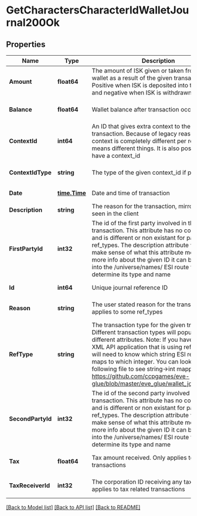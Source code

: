# GetCharactersCharacterIdWalletJournal200Ok

## Properties
Name | Type | Description | Notes
------------ | ------------- | ------------- | -------------
**Amount** | **float64** | The amount of ISK given or taken from the wallet as a result of the given transaction. Positive when ISK is deposited into the wallet and negative when ISK is withdrawn | [optional] [default to null]
**Balance** | **float64** | Wallet balance after transaction occurred | [optional] [default to null]
**ContextId** | **int64** | An ID that gives extra context to the particular transaction. Because of legacy reasons the context is completely different per ref_type and means different things. It is also possible to not have a context_id | [optional] [default to null]
**ContextIdType** | **string** | The type of the given context_id if present | [optional] [default to null]
**Date** | [**time.Time**](time.Time.md) | Date and time of transaction | [default to null]
**Description** | **string** | The reason for the transaction, mirrors what is seen in the client | [default to null]
**FirstPartyId** | **int32** | The id of the first party involved in the transaction. This attribute has no consistency and is different or non existant for particular ref_types. The description attribute will help make sense of what this attribute means. For more info about the given ID it can be dropped into the /universe/names/ ESI route to determine its type and name | [optional] [default to null]
**Id** | **int64** | Unique journal reference ID | [default to null]
**Reason** | **string** | The user stated reason for the transaction. Only applies to some ref_types | [optional] [default to null]
**RefType** | **string** | The transaction type for the given transaction. Different transaction types will populate different attributes. Note: If you have an existing XML API application that is using ref_types, you will need to know which string ESI ref_type maps to which integer. You can look at the following file to see string-&gt;int mappings: https://github.com/ccpgames/eve-glue/blob/master/eve_glue/wallet_journal_ref.py | [default to null]
**SecondPartyId** | **int32** | The id of the second party involved in the transaction. This attribute has no consistency and is different or non existant for particular ref_types. The description attribute will help make sense of what this attribute means. For more info about the given ID it can be dropped into the /universe/names/ ESI route to determine its type and name | [optional] [default to null]
**Tax** | **float64** | Tax amount received. Only applies to tax related transactions | [optional] [default to null]
**TaxReceiverId** | **int32** | The corporation ID receiving any tax paid. Only applies to tax related transactions | [optional] [default to null]

[[Back to Model list]](../README.md#documentation-for-models) [[Back to API list]](../README.md#documentation-for-api-endpoints) [[Back to README]](../README.md)


